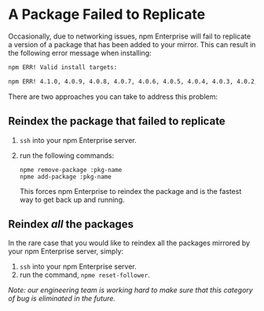 # A Package Failed to Replicate

Occasionally, due to networking issues, npm Enterprise will
fail to replicate a version of a package that has been added to your mirror. This
can result in the following error message when installing:

```bash
npm ERR! Valid install targets:

npm ERR! 4.1.0, 4.0.9, 4.0.8, 4.0.7, 4.0.6, 4.0.5, 4.0.4, 4.0.3, 4.0.2, 4.0.1, 4.0.0, 3.2.0, 3.1.0, 3.0.0, 2.4.1, 2.4.0, 2.3.0, 2.2.1, 2.2.0, 2.1.0, 2.0.0
```

There are two approaches you can take to address this problem:

## Reindex the package that failed to replicate

1. `ssh` into your npm Enterprise server.
2. run the following commands:

   ```
   npme remove-package :pkg-name
   npme add-package :pkg-name
   ```

   This forces npm Enterprise to reindex the package and is the fastest way to get back up and running.

## Reindex _all_ the packages

In the rare case that you would like to reindex all the packages mirrored by your npm Enterprise server, simply:

1. `ssh` into your npm Enterprise server.
2. run the command, `npme reset-follower`.

_Note: our engineering team is working hard to make sure that this category of bug
 is eliminated in the future._
